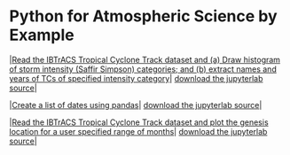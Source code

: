 Python for Atmospheric Science by Example
========================================




|[Read the IBTrACS Tropical Cyclone Track dataset and (a) Draw histogram of storm intensity (Saffir Simpson) categories; and (b) extract names and years of TCs of specified intensity category](../ibtracs/histogram_TC_intensity.ipynb)| [download the jupyterlab source](../ibtracs/histogram_TC_intensity.ipynb)|




|[Create a list of dates using pandas](list_of_dates.ipynb)| [download the jupyterlab source](list_of_dates.ipynb)|


|[Read the IBTrACS Tropical Cyclone Track dataset and plot the genesis location
for a user specified range of months](TC_formation_by_month.ipynb)| [download the jupyterlab source](TC_formation_by_month.ipynb)|
